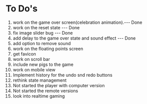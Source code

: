 # To Do's

1. work on the game over screen(celebration animation).--- Done
2. work on the reset state --- Done
3. fix image slider bug --- Done
4. add delay to the game over state and sound effect --- Done
5. add option to remove sound
6. work on the floating points screen
7. get favicon
8. work on scroll bar
9. include new pigs to the game
10. work on mobile view
11. Implement history for the undo snd redo buttons
12. rethink state management
13. Not started the player with computer version
14. Not started the remote versions
15. look into realtime gaming
